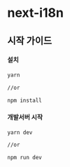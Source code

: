 # next-i18n

## 시작 가이드

#### 설치

```bash
yarn

//or

npm install
```

#### 개발서버 시작

```bash
yarn dev

//or

npm run dev
```
